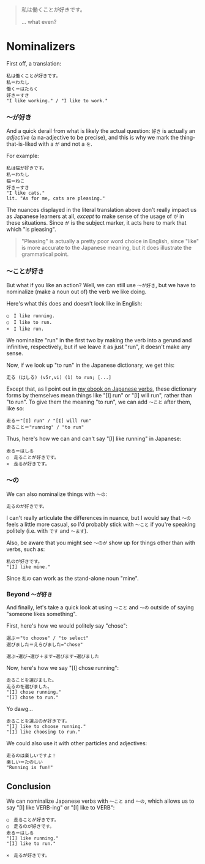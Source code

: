 > 私は働くことが好きです。
>
> ... what even?

# Nominalizers

First off, a translation:

```
私は働くことが好きです。
私＝わたし
働く＝はたらく
好き＝すき
"I like working." / "I like to work."
```

### 〜が好き

And a quick derail from what is likely the actual question: `好き` is actually an *adjective* (a na-adjective to be precise), and this is why we mark the thing-that-is-liked with a `が` and not a `を`.

For example:

```
私は猫が好きです。
私＝わたし
猫＝ねこ
好き＝すき
"I like cats."
lit. "As for me, cats are pleasing."
```

The nuances displayed in the literal translation above don't really impact us as Japanese learners at all, *except* to make sense of the usage of `が` in these situations. Since `が` is the subject marker, it acts here to mark that which "is pleasing".

> "Pleasing" is actually a pretty poor word choice in English, since "like" is more accurate to the Japanese meaning, but it does illustrate the grammatical point.

### 〜ことが好き

But what if you like an action? Well, we can still use `〜が好き`, but we have to nominalize (make a noun out of) the verb we like doing.

Here's what this does and doesn't look like in English:

```
○　I like running.
○　I like to run.
×　I like run.
```

We nominalize "run" in the first two by making the verb into a gerund and infinitive, respectively, but if we leave it as just "run", it doesn't make any sense.

Now, if we look up "to run" in the Japanese dictionary, we get this:

```
走る (はしる) (v5r,vi) (1) to run; [...]
```

Except that, as I point out in [my ebook on Japanese verbs](https://gumroad.com/l/jverbs), these dictionary forms by themselves mean things like "[I] run" or "[I] will run", rather than "to run". To give them the meaning "to run", we can add `〜こと` after them, like so:

```
走る＝"[I] run" / "[I] will run"
走ること＝"running" / "to run"
```

Thus, here's how we can and can't say "[I] like running" in Japanese:

```
走る＝はしる
○　走ることが好きです。
×　走るが好きです。
```

### 〜の

We can also nominalize things with `〜の`:

```
走るのが好きです。
```

I can't really articulate the differences in nuance, but I would say that `〜の` feels a little more casual, so I'd probably stick with `〜こと` if you're speaking politely (i.e. with `です` and `〜ます`).

Also, be aware that you might see `〜のが` show up for things other than with verbs, such as:

```
私のが好きです。
"[I] like mine."
```

Since `私の` can work as the stand-alone noun "mine".

### Beyond `〜が好き`

And finally, let's take a quick look at using `〜こと` and `〜の` outside of saying "someone likes something".

First, here's how we would politely say "chose":

```
選ぶ＝"to choose" / "to select"
選びました＝えらびました="chose"

選ぶ→選び→選び＋ます→選びます→選びました
```

Now, here's how we say "[I] chose running":

```
走ることを選びました。
走るのを選びました。
"[I] chose running."
"[I] chose to run."
```

Yo dawg...

```
走ることを選ぶのが好きです。
"[I] like to choose running."
"[I] like choosing to run."
```

We could also use it with other particles and adjectives:

```
走るのは楽しいですよ！
楽しい＝たのしい
"Running is fun!"
```

## Conclusion

We can nominalize Japanese verbs with `〜こと` and `〜の`, which allows us to say "[I] like VERB-ing" or "[I] like to VERB":

```
○　走ることが好きです。
○　走るのが好きです。
走る＝はしる
"[I] like running."
"[I] like to run."

×　走るが好きです。
```

